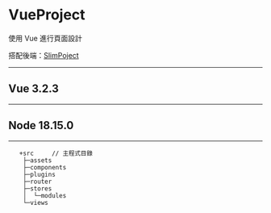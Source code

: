 # VueProject

使用 Vue 進行頁面設計

搭配後端：[SlimPoject](https://github.com/tk50486yui/SlimProject.git)

----
## Vue 3.2.3

----
## Node 18.15.0

----
```    
   +src     // 主程式目錄
    ├─assets
    ├─components
    ├─plugins
    ├─router
    ├─stores
    │  └─modules
    └─views
```
